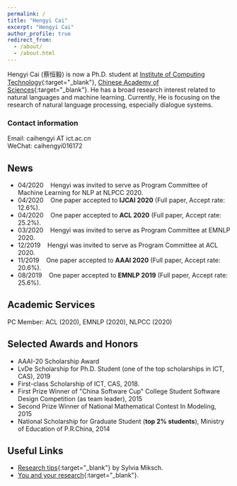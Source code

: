```yaml
---
permalink: /
title: "Hengyi Cai"
excerpt: "Hengyi Cai"
author_profile: true
redirect_from: 
  - /about/
  - /about.html
---
```


Hengyi Cai (蔡恒毅) is now a Ph.D. student at [Institute of Computing Technology](http://www.ict.ac.cn){:target="_blank"}, [Chinese Academy of Sciences](https://www.ucas.ac.cn){:target="_blank"}.
He has a broad research interest related to natural languages and machine learning.
Currently, He is focusing on the research of natural language processing, especially dialogue systems.

### Contact information

Email: caihengyi AT ict.ac.cn  
WeChat: caihengyi016172

## News

- 04/2020 &nbsp;&nbsp; Hengyi was invited to serve as Program Committee of Machine Learning for NLP at NLPCC 2020.
- 04/2020 &nbsp;&nbsp; One paper accepted to **IJCAI 2020** (Full paper, Accept rate: 12.6%).
- 04/2020 &nbsp;&nbsp; One paper accepted to **ACL 2020** (Full paper, Accept rate: 25.2%).
- 03/2020 &nbsp;&nbsp; Hengyi was invited to serve as Program Committee at EMNLP 2020.  
- 12/2019 &nbsp;&nbsp; Hengyi was invited to serve as Program Committee at ACL 2020.  
- 11/2019 &nbsp;&nbsp; One paper accepted to **AAAI 2020** (Full paper, Accept rate: 20.6%).  
- 08/2019 &nbsp;&nbsp; One paper accepted to **EMNLP 2019** (Full paper, Accept rate: 25.6%).  

## Academic Services
PC Member: ACL (2020), EMNLP (2020), NLPCC (2020)

## Selected Awards and Honors
- AAAI-20 Scholarship Award
- LvDe Scholarship for Ph.D. Student (one of the top scholarships in ICT, CAS), 2019
- First-class Scholarship of ICT, CAS, 2018.
- First Prize Winner of "China Software Cup" College Student Software Design Competition (as team leader), 2015
- Second Prize Winner of National Mathematical Contest In Modeling, 2015
- National Scholarship for Graduate Student (**top 2% students**), Ministry of Education of P.R.China, 2014  

## Useful Links
- [Research tips](http://www.ifs.tuwien.ac.at/~silvia/research-tips/){:target="_blank"} by Sylvia Miksch.
- [You and your research](http://www.cs.virginia.edu/~robins/YouAndYourResearch.html){:target="_blank"}.